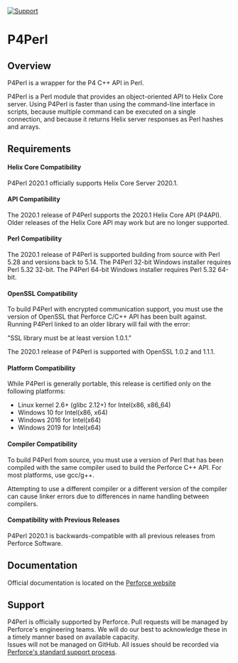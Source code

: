 [![Support](https://img.shields.io/badge/Support-Official-green.svg)](mailto:support@perforce.com)

# P4Perl
## Overview
P4Perl is a wrapper for the P4 C++ API in Perl.

P4Perl is a Perl module that provides an object-oriented API to Helix Core server. Using P4Perl is faster than using the command-line interface in scripts, because multiple command can be executed on a single connection, and because it returns Helix server responses as Perl hashes and arrays.

## Requirements
#### Helix Core Compatibility
P4Perl 2020.1 officially supports Helix Core Server 2020.1.

#### API Compatibility
The 2020.1 release of P4Perl supports the 2020.1 Helix Core API (P4API). Older releases of the Helix Core API may work but are no longer supported.

#### Perl Compatibility
The 2020.1 release of P4Perl is supported building from source with Perl 5.28 and versions back to 5.14.
The P4Perl 32-bit Windows installer requires Perl 5.32 32-bit.
The P4Perl 64-bit Windows installer requires Perl 5.32 64-bit.

#### OpenSSL Compatibility
To build P4Perl with encrypted communication support, you must use the version of OpenSSL that Perforce C/C++ API has been built against. Running P4Perl linked to an older library will fail with the error:

"SSL library must be at least version 1.0.1."

The 2020.1 release of P4Perl is supported with OpenSSL 1.0.2 and 1.1.1.

#### Platform Compatibility

While P4Perl is generally portable, this release is certified only on the following platforms:

* Linux kernel 2.6+ (glibc 2.12+) for Intel(x86, x86_64)
* Windows 10 for Intel(x86, x64)
* Windows 2016 for Intel(x64)
* Windows 2019 for Intel(x64)

#### Compiler Compatibility

To build P4Perl from source, you must use a version of Perl that has been compiled with the same compiler used to build the Perforce C++ API. For most platforms, use gcc/g++.

Attempting to use a different compiler or a different version of the compiler can cause linker errors due to differences in name handling between compilers.

#### Compatibility with Previous Releases

P4Perl 2020.1 is backwards-compatible with all previous releases from Perforce Software.

## Documentation
Official documentation is located on the [Perforce website](https://www.perforce.com/manuals/p4perl/Content/P4Perl/Home-p4perl.html)

## Support
P4Perl is officially supported by Perforce.
Pull requests will be managed by Perforce's engineering teams. We will do our best to acknowledge these in a timely manner based on available capacity.  
Issues will not be managed on GitHub. All issues should be recorded via [Perforce's standard support process](https://www.perforce.com/support/request-support).
